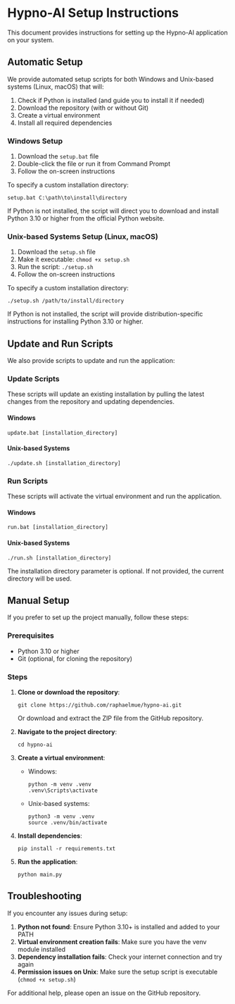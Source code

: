# Hypno-AI Setup Instructions

This document provides instructions for setting up the Hypno-AI application on your system.

## Automatic Setup

We provide automated setup scripts for both Windows and Unix-based systems (Linux, macOS) that will:
1. Check if Python is installed (and guide you to install it if needed)
2. Download the repository (with or without Git)
3. Create a virtual environment
4. Install all required dependencies

### Windows Setup

1. Download the `setup.bat` file
2. Double-click the file or run it from Command Prompt
3. Follow the on-screen instructions

To specify a custom installation directory:
```
setup.bat C:\path\to\install\directory
```

If Python is not installed, the script will direct you to download and install Python 3.10 or higher from the official Python website.

### Unix-based Systems Setup (Linux, macOS)

1. Download the `setup.sh` file
2. Make it executable: `chmod +x setup.sh`
3. Run the script: `./setup.sh`
4. Follow the on-screen instructions

To specify a custom installation directory:
```
./setup.sh /path/to/install/directory
```

If Python is not installed, the script will provide distribution-specific instructions for installing Python 3.10 or higher.

## Update and Run Scripts

We also provide scripts to update and run the application:

### Update Scripts

These scripts will update an existing installation by pulling the latest changes from the repository and updating dependencies.

#### Windows
```
update.bat [installation_directory]
```

#### Unix-based Systems
```
./update.sh [installation_directory]
```

### Run Scripts

These scripts will activate the virtual environment and run the application.

#### Windows
```
run.bat [installation_directory]
```

#### Unix-based Systems
```
./run.sh [installation_directory]
```

The installation directory parameter is optional. If not provided, the current directory will be used.

## Manual Setup

If you prefer to set up the project manually, follow these steps:

### Prerequisites

- Python 3.10 or higher
- Git (optional, for cloning the repository)

### Steps

1. **Clone or download the repository**:
   ```
   git clone https://github.com/raphaelmue/hypno-ai.git
   ```
   Or download and extract the ZIP file from the GitHub repository.

2. **Navigate to the project directory**:
   ```
   cd hypno-ai
   ```

3. **Create a virtual environment**:
   - Windows:
     ```
     python -m venv .venv
     .venv\Scripts\activate
     ```
   - Unix-based systems:
     ```
     python3 -m venv .venv
     source .venv/bin/activate
     ```

4. **Install dependencies**:
   ```
   pip install -r requirements.txt
   ```

5. **Run the application**:
   ```
   python main.py
   ```

## Troubleshooting

If you encounter any issues during setup:

1. **Python not found**: Ensure Python 3.10+ is installed and added to your PATH
2. **Virtual environment creation fails**: Make sure you have the venv module installed
3. **Dependency installation fails**: Check your internet connection and try again
4. **Permission issues on Unix**: Make sure the setup script is executable (`chmod +x setup.sh`)

For additional help, please open an issue on the GitHub repository.
